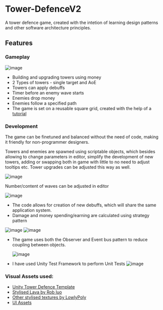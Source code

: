 # Tower-DefenceV2

A tower defence game, created with the intetion of learning design patterns and other software architecture principles.
## Features
### Gameplay

![image](https://github.com/Dinnea/Tower-DefenceV2/assets/74649337/2310dd70-5ba8-4cde-a5e6-96c5337cae61)
- Building and upgrading towers using money
- 2 Types of towers - single target and AoE
- Towers can apply debuffs
- Timer before an enemy wave starts
- Enemies drop money
- Enemies follow a specified path
- The game is set on a reusable square grid, created with the help of a [tutorial](https://www.youtube.com/watch?v=waEsGu--9P8&list=PLzDRvYVwl53uhO8yhqxcyjDImRjO9W722)

### Development
The game can be finetuned and balanced without the need of code, making it friendly for non-programmer designers.

Towers and enemies are spawned using scriptable objects, which besides allowing to change parameters in editor, simplify the development of new towers, adding or swapping both in game with little to no need to adjust tooltips etc. Tower upgrades can be adjusted this way as well.

![image](https://github.com/Dinnea/Tower-DefenceV2/assets/74649337/fb758621-5537-4da5-aeeb-c7ad92fa953f)

Number/content of waves can be adjusted in editor 

![image](https://github.com/Dinnea/Tower-DefenceV2/assets/74649337/29a0aace-7464-473e-b9fe-d8311473ff8c)

- The code allows for creation of new debuffs, which will share the same application system.
- Damage and money spending/earning are calculated using strategy pattern
  
![image](https://github.com/Dinnea/Tower-DefenceV2/assets/74649337/bd17503a-70ec-4e82-a4b3-f07341054e2e)
![image](https://github.com/Dinnea/Tower-DefenceV2/assets/74649337/92da9a5b-c99a-4238-8005-5c51e819beed)

- The game uses both the Observer and Event bus pattern to reduce coupling between objects.

  ![image](https://github.com/Dinnea/Tower-DefenceV2/assets/74649337/927df9d0-9ba1-4bba-b61d-243c2d18ac72)

- I have used Unity Test Framework to perform Unit Tests
  ![image](https://github.com/Dinnea/Tower-DefenceV2/assets/74649337/2ed374ea-d48a-41ea-a684-91cbea1d19f0)



### Visual Assets used: 
- [Unity Tower Defence Template](https://assetstore.unity.com/packages/essentials/tutorial-projects/tower-defense-template-107692)
- [Stylised Lava by Rob luo](https://assetstore.unity.com/packages/2d/textures-materials/stylized-lava-materials-180943)
- [Other stylised textures by LowlyPoly](https://assetstore.unity.com/publishers/16677)
- [UI Assets](https://assetstore.unity.com/packages/2d/gui/icons/2d-rpg-button-7-278861)
